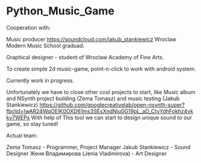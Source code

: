 # Python_Music_Game
Cooperation with:

  Music producer https://soundcloud.com/jakub_stankiewicz Wroclaw Modern Music School graduad.
  
  Graphical designer - student of Wroclaw Academy of Fine Arts. 

To create simple 2d music-game, point-n-click to work with android system. 

Currently work in progress.

Unfortunately we have to close other cool projects to start, like Music album and NSynth project building (Zema Tomasz) and music testing (Jakub Stankiewicz) https://github.com/googlecreativelab/open-nsynth-super?fbclid=IwAR24WqOElK0OXD61ms3SEsXndNiu0G19pL_aD_CtyYdhFokhz4vkkv7WEPs With help of This tool we can start to design unique sound to our game, so stay tuned!

Actual team:

Zema Tomasz - Programmer, Project Manager
Jakub Stankiewicz - Sound Designer
Женя Владимирова (Jenia Vladimirova) - Art Designer

